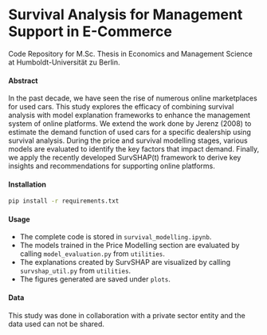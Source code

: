 # Survival Analysis for Management Support in E-Commerce
Code Repository for M.Sc. Thesis in Economics and Management Science at Humboldt-Universität zu Berlin.

#### Abstract
In the past decade, we have seen the rise of numerous online marketplaces for used cars. This study explores the efficacy of combining survival analysis with model explanation frameworks to enhance the management system of online platforms. We extend the work done by Jerenz (2008) to estimate the demand function of used cars for a specific dealership using survival analysis. During the price and survival modelling stages, various models are evaluated to identify the key factors that impact demand. Finally, we apply the recently developed SurvSHAP(t) framework to derive key insights and recommendations for supporting online platforms.

#### Installation
```bash
pip install -r requirements.txt
```

#### Usage
- The complete code is stored in `survival_modelling.ipynb`.
- The models trained in the Price Modelling section are evaluated by calling `model_evaluation.py` from `utilities`.
- The explanations created by SurvSHAP are visualized by calling `survshap_util.py` from `utilities`.
- The figures generated are saved under `plots`.

#### Data
This study was done in collaboration with a private sector entity and the data used can not be shared.

